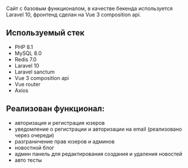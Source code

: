 Сайт с базовым функционалом, в качестве бекенда используется Laravel 10, фронтенд сделан на Vue 3 composition api. 

## Используемый стек

- PHP 8.1
- MySQL 8.0
- Redis 7.0
- Laravel 10
- Laravel sanctum
- Vue 3 composition api
- Vue router
- Axios

## Реализован функционал: 

- авторизация и регистрация юзеров
- уведомление о регистрации и авторизации на email (реализовано через очереди)
- разграничение прав юзеров и админов
- новостной блог
- админ панель для редактирования создания и удаления новостей
- авто тесты


